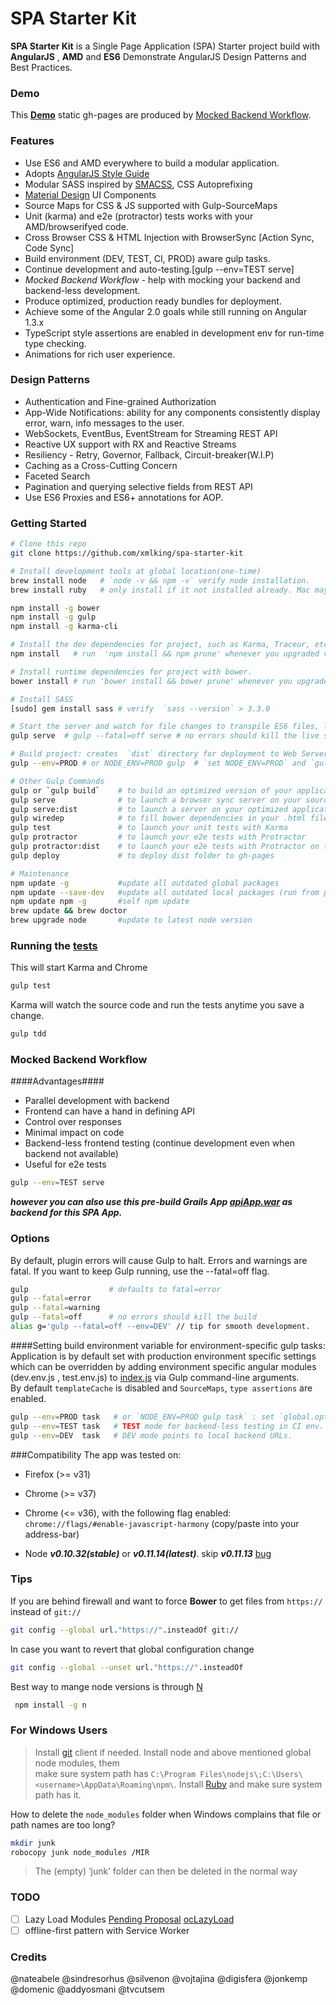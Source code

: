 
SPA Starter Kit
=========

**SPA Starter Kit** is a Single Page Application (SPA) Starter project build with **AngularJS** , **AMD** and **ES6**
Demonstrate AngularJS Design Patterns and Best Practices.

### Demo
This **[Demo](http://xmlking.github.io/spa-starter-kit/)** static gh-pages are produced by [Mocked Backend Workflow](#Mocked-Backend-Workflow). 

### Features

* Use ES6 and AMD everywhere to build a modular application.
* Adopts [AngularJS Style Guide](https://github.com/johnpapa/angularjs-styleguide/)
* Modular SASS inspired by [SMACSS](http://smacss.com/), CSS Autoprefixing
* [Material Design](https://github.com/angular/material) UI Components
* Source Maps for CSS & JS supported with Gulp-SourceMaps
* Unit (karma) and e2e (protractor) tests works with your AMD/browserifyed code.
* Cross Browser CSS & HTML Injection with BrowserSync [Action Sync, Code Sync]
* Build environment (DEV, TEST, CI, PROD) aware gulp tasks. 
* Continue development and auto-testing.[gulp --env=TEST serve]
* _Mocked Backend Workflow_ - help with mocking your backend and backend-less development.
* Produce optimized, production ready bundles for deployment. 
* Achieve some of the Angular 2.0 goals while still running on Angular 1.3.x
* TypeScript style assertions are enabled in development env for run-time type checking. 
* Animations for rich user experience. 

### Design Patterns 
* Authentication and Fine-grained Authorization
* App-Wide Notifications: ability for any components consistently display error, warn, info messages to the user.
* WebSockets, EventBus, EventStream for Streaming REST API
* Reactive UX support with RX and Reactive Streams 
* Resiliency - Retry, Governor, Fallback, Circuit-breaker(W.I.P)
* Caching as a Cross-Cutting Concern
* Faceted Search
* Pagination and querying selective fields from REST API
* Use ES6 Proxies and ES6+ annotations for AOP.



### Getting Started

```bash
# Clone this repo
git clone https://github.com/xmlking/spa-starter-kit

# Install development tools at global location(one-time)
brew install node   # `node -v && npm -v` verify node installation. 
brew install ruby   # only install if it not installed already. Mac may already have it at `/usr/bin/ruby` 

npm install -g bower
npm install -g gulp
npm install -g karma-cli

# Install the dev dependencies for project, such as Karma, Traceur, etc.
npm install   # run  'npm install && npm prune' whenever you upgraded versions in package.json.

# Install runtime dependencies for project with bower.
bower install # run 'bower install && bower prune' whenever you upgraded versions in bower.json.

# Install SASS
[sudo] gem install sass # verify  `sass --version` > 3.3.0

# Start the server and watch for file changes to transpile ES6 files, live reload pages etc. 
gulp serve  # gulp --fatal=off serve # no errors should kill the live server.

# Build project: creates  `dist` directory for deployment to Web Servers. 
gulp --env=PROD # or NODE_ENV=PROD gulp  # `set NODE_ENV=PROD` and `gulp` for windows

# Other Gulp Commands
gulp or `gulp build`    # to build an optimized version of your application in /dist
gulp serve              # to launch a browser sync server on your source files
gulp serve:dist         # to launch a server on your optimized application
gulp wiredep            # to fill bower dependencies in your .html file(s)
gulp test               # to launch your unit tests with Karma
gulp protractor         # to launch your e2e tests with Protractor
gulp protractor:dist    # to launch your e2e tests with Protractor on the dist files
gulp deploy             # to deploy dist folder to gh-pages

# Maintenance 
npm update -g           #update all outdated global packages
npm update --save-dev   #update all outdated local packages (run from project directory) 
npm update npm -g       #self npm update
brew update && brew doctor
brew upgrade node       #update to latest node version
```

### Running the [tests](./test/)
This will start Karma and Chrome
```bash
gulp test
```
Karma will watch the source code and run the tests anytime you save a change.
```bash
gulp tdd
```

### Mocked Backend Workflow 

####Advantages####
  * Parallel development with backend
  * Frontend can have a hand in defining API
  * Control over responses
  * Minimal impact on code
  * Backend-less frontend testing (continue development even when backend not available)
  * Useful for e2e tests
  
```bash
gulp --env=TEST serve
```

***however you can also use this pre-build Grails App [apiApp.war](https://github.com/xmlking/grails-batch-rest/releases) as backend for this SPA App.*** 

### Options
By default, plugin errors will cause Gulp to halt. Errors and warnings are fatal. 
If you want to keep Gulp running, use the --fatal=off flag. 
```bash
gulp                  # defaults to fatal=error
gulp --fatal=error
gulp --fatal=warning
gulp --fatal=off      # no errors should kill the build
alias g='gulp --fatal=off --env=DEV' // tip for smooth development.
```
####Setting build environment variable for environment-specific gulp tasks: 
Application is by default set with production environment specific settings which can be overridden 
by adding environment specific angular modules (dev.env.js , test.env.js) to [index.js](./app/scripts/index.js) via Gulp command-line arguments.  
By default `templateCache` is disabled and `SourceMaps`, `type assertions` are enabled.  
```bash
gulp --env=PROD task   # or `NODE_ENV=PROD gulp task` : set `global.optimize = true`. This will disable SourceMaps,type assertions  and enable templateCache    
gulp --env=TEST task   # TEST mode for backend-less testing in CI env. data from [fixtures](./test/fixtures) will be served.
gulp --env=DEV  task   # DEV mode points to local backend URLs.
```

###Compatibility
The app was tested on:
 
  * Firefox (>= v31)
  * Chrome (>= v37)
  * Chrome (<= v36), with the following flag enabled: `chrome://flags/#enable-javascript-harmony` (copy/paste into your address-bar)
  
  * Node ***v0.10.32(stable)*** or ***v0.11.14(latest)***. skip ***v0.11.13***  [bug](https://github.com/isaacs/node-graceful-fs/issues/31)

### Tips
If you are behind firewall and want to force **Bower** to get files from `https://` instead of `git://`
```bash
git config --global url."https://".insteadOf git://
```
In case you want to revert that global configuration change
```bash
git config --global --unset url."https://".insteadOf
```
Best way to mange node versions is through [N](https://github.com/visionmedia/n) 
```bash
 npm install -g n
```
 
### For Windows Users
>Install [git](http://git-scm.com/downloads) client if needed.
Install node and above mentioned global node modules, them  
make sure system path has `C:\Program Files\nodejs\;C:\Users\<username>\AppData\Roaming\npm\`. 
Install [Ruby](http://rubyinstaller.org/downloads/) and make sure system path has it. 

How to delete the `node_modules` folder when Windows complains that file or path names are too long?
```bash
mkdir junk
robocopy junk node_modules /MIR
```
>The (empty) ‘junk’ folder can then be deleted in the normal way

### TODO
- [ ] Lazy Load Modules 
[Pending Proposal](https://groups.google.com/forum/#!topic/angular/w0ZEBz02l8s)
[ocLazyLoad](http://blog.getelementsbyidea.com/load-a-module-on-demand-with-angularjs/)
- [ ] offline-first pattern with Service Worker
 
### Credits
@nateabele @sindresorhus @silvenon @vojtajina @digisfera  @jonkemp @domenic @addyosmani @tvcutsem

